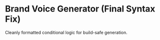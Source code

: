# Brand Voice Generator (Final Syntax Fix)

Cleanly formatted conditional logic for build-safe generation.